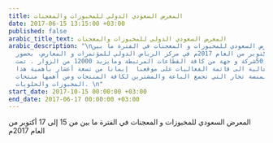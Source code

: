 ```yaml
---
title: المعرض السعودي الدولي للمخبوزات والمعجنات
date: 2017-06-15 13:15:00 +03:00
published: false
arabic_title_text: المعرض السعودي الدولي للمخبوزات والمعجنات
arabic_description: "\nيقام  المعرض السعودي للمخبوزات و المعجنات في الفترة ما بين
  من 15 إلى 17 أكتوبر من العام 2017م في مركز الرياض الدولي للمؤتمرات و المعارض، بحضور
  ما يزيد عن 50شركة و جهة من كافة القطاعات المرتبطة ومايزيد 12000 من الزوار . تمت
  إضافة هذه الفعالية الى قائمة الفعاليات على موقعنا  إيمانا من تسعة أعشار بأهمية هذا
  القطاع خاصة لمنصة تجار التي تجمع الباعة والمشترين لكافة المنتجات ومن أهمها منتحات
  المخبوزات والحلويات. \n"
start_date: 2017-10-15 00:00:00 +03:00
end_date: 2017-06-17 00:00:00 +03:00
---
```


المعرض السعودي للمخبوزات و المعجنات في الفترة ما بين من 15 إلى 17 أكتوبر من العام 2017م 